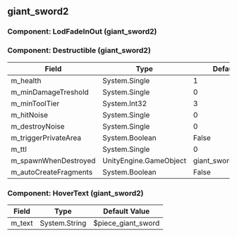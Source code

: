 ## giant_sword2

### Component: LodFadeInOut (giant_sword2)

### Component: Destructible (giant_sword2)

|Field|Type|Default Value|
|-----|----|-------------|
|m_health|System.Single|1|
|m_minDamageTreshold|System.Single|0|
|m_minToolTier|System.Int32|3|
|m_hitNoise|System.Single|0|
|m_destroyNoise|System.Single|0|
|m_triggerPrivateArea|System.Boolean|False|
|m_ttl|System.Single|0|
|m_spawnWhenDestroyed|UnityEngine.GameObject|giant_sword2_destruction|
|m_autoCreateFragments|System.Boolean|False|

### Component: HoverText (giant_sword2)

|Field|Type|Default Value|
|-----|----|-------------|
|m_text|System.String|$piece_giant_sword|

